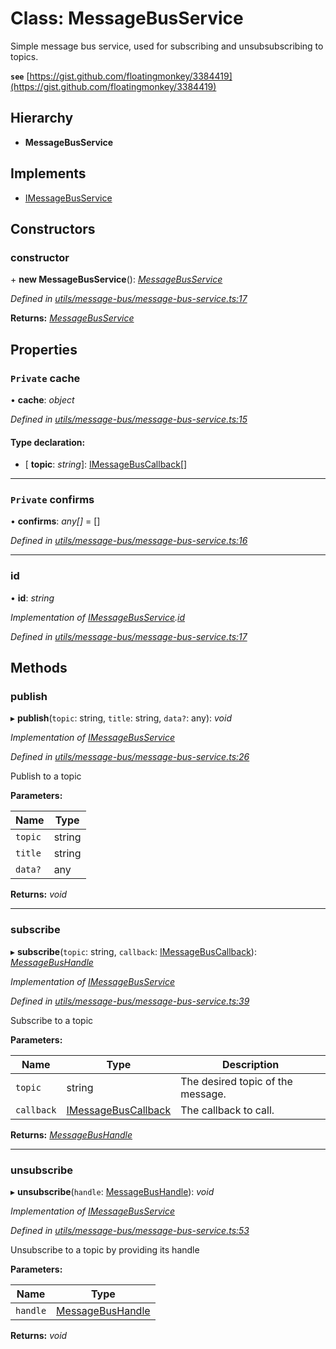 # Class: MessageBusService

Simple message bus service, used for subscribing and unsubsubscribing to topics.

**`see`** [https://gist.github.com/floatingmonkey/3384419](https://gist.github.com/floatingmonkey/3384419)

## Hierarchy

* **MessageBusService**

## Implements

* [IMessageBusService](../interfaces/imessagebusservice.md)

## Constructors

###  constructor

\+ **new MessageBusService**(): *[MessageBusService](messagebusservice.md)*

*Defined in [utils/message-bus/message-bus-service.ts:17](https://github.com/TNOCS/csnext/blob/b9521f0/packages/cs-core/src/utils/message-bus/message-bus-service.ts#L17)*

**Returns:** *[MessageBusService](messagebusservice.md)*

## Properties

### `Private` cache

• **cache**: *object*

*Defined in [utils/message-bus/message-bus-service.ts:15](https://github.com/TNOCS/csnext/blob/b9521f0/packages/cs-core/src/utils/message-bus/message-bus-service.ts#L15)*

#### Type declaration:

* \[ **topic**: *string*\]: [IMessageBusCallback](../interfaces/imessagebuscallback.md)[]

___

### `Private` confirms

• **confirms**: *any[]* =  []

*Defined in [utils/message-bus/message-bus-service.ts:16](https://github.com/TNOCS/csnext/blob/b9521f0/packages/cs-core/src/utils/message-bus/message-bus-service.ts#L16)*

___

###  id

• **id**: *string*

*Implementation of [IMessageBusService](../interfaces/imessagebusservice.md).[id](../interfaces/imessagebusservice.md#id)*

*Defined in [utils/message-bus/message-bus-service.ts:17](https://github.com/TNOCS/csnext/blob/b9521f0/packages/cs-core/src/utils/message-bus/message-bus-service.ts#L17)*

## Methods

###  publish

▸ **publish**(`topic`: string, `title`: string, `data?`: any): *void*

*Implementation of [IMessageBusService](../interfaces/imessagebusservice.md)*

*Defined in [utils/message-bus/message-bus-service.ts:26](https://github.com/TNOCS/csnext/blob/b9521f0/packages/cs-core/src/utils/message-bus/message-bus-service.ts#L26)*

Publish to a topic

**Parameters:**

Name | Type |
------ | ------ |
`topic` | string |
`title` | string |
`data?` | any |

**Returns:** *void*

___

###  subscribe

▸ **subscribe**(`topic`: string, `callback`: [IMessageBusCallback](../interfaces/imessagebuscallback.md)): *[MessageBusHandle](messagebushandle.md)*

*Implementation of [IMessageBusService](../interfaces/imessagebusservice.md)*

*Defined in [utils/message-bus/message-bus-service.ts:39](https://github.com/TNOCS/csnext/blob/b9521f0/packages/cs-core/src/utils/message-bus/message-bus-service.ts#L39)*

Subscribe to a topic

**Parameters:**

Name | Type | Description |
------ | ------ | ------ |
`topic` | string | The desired topic of the message. |
`callback` | [IMessageBusCallback](../interfaces/imessagebuscallback.md) | The callback to call.  |

**Returns:** *[MessageBusHandle](messagebushandle.md)*

___

###  unsubscribe

▸ **unsubscribe**(`handle`: [MessageBusHandle](messagebushandle.md)): *void*

*Implementation of [IMessageBusService](../interfaces/imessagebusservice.md)*

*Defined in [utils/message-bus/message-bus-service.ts:53](https://github.com/TNOCS/csnext/blob/b9521f0/packages/cs-core/src/utils/message-bus/message-bus-service.ts#L53)*

Unsubscribe to a topic by providing its handle

**Parameters:**

Name | Type |
------ | ------ |
`handle` | [MessageBusHandle](messagebushandle.md) |

**Returns:** *void*
